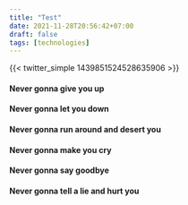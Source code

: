 ```yaml
---
title: "Test"
date: 2021-11-28T20:56:42+07:00
draft: false
tags: [technologies]
---
```


{{< twitter_simple 1439851524528635906 >}}

#### Never gonna give you up
#### Never gonna let you down
#### Never gonna run around and desert you
#### Never gonna make you cry
#### Never gonna say goodbye
#### Never gonna tell a lie and hurt you